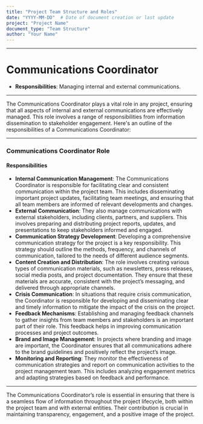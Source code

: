 ```yaml
---
title: "Project Team Structure and Roles"
date: "YYYY-MM-DD"  # Date of document creation or last update
project: "Project Name"
document_type: "Team Structure"
author: "Your Name"
---
```

---
# Communications Coordinator

- **Responsibilities**: Managing internal and external communications.

---
The Communications Coordinator plays a vital role in any project, ensuring that all aspects of internal and external communications are effectively managed. This role involves a range of responsibilities from information dissemination to stakeholder engagement. Here's an outline of the responsibilities of a Communications Coordinator:

---

### Communications Coordinator Role

#### Responsibilities
- **Internal Communication Management**: The Communications Coordinator is responsible for facilitating clear and consistent communication within the project team. This includes disseminating important project updates, facilitating team meetings, and ensuring that all team members are informed of relevant developments and changes.
- **External Communication**: They also manage communications with external stakeholders, including clients, partners, and suppliers. This involves preparing and distributing project reports, updates, and presentations to keep stakeholders informed and engaged.
- **Communication Strategy Development**: Developing a comprehensive communication strategy for the project is a key responsibility. This strategy should outline the methods, frequency, and channels of communication, tailored to the needs of different audience segments.
- **Content Creation and Distribution**: The role involves creating various types of communication materials, such as newsletters, press releases, social media posts, and project documentation. They ensure that these materials are accurate, consistent with the project’s messaging, and delivered through appropriate channels.
- **Crisis Communication**: In situations that require crisis communication, the Coordinator is responsible for developing and disseminating clear and timely information to mitigate the impact of the crisis on the project.
- **Feedback Mechanisms**: Establishing and managing feedback channels to gather insights from team members and stakeholders is an important part of their role. This feedback helps in improving communication processes and project outcomes.
- **Brand and Image Management**: In projects where branding and image are important, the Coordinator ensures that all communications adhere to the brand guidelines and positively reflect the project’s image.
- **Monitoring and Reporting**: They monitor the effectiveness of communication strategies and report on communication activities to the project management team. This includes analyzing engagement metrics and adapting strategies based on feedback and performance.

---

The Communications Coordinator’s role is essential in ensuring that there is a seamless flow of information throughout the project lifecycle, both within the project team and with external entities. Their contribution is crucial in maintaining transparency, engagement, and a positive image of the project.
